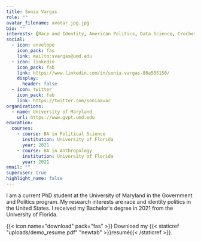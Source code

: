 ```yaml
---
title: Sonia Vargas
role: ""
avatar_filename: avatar.jpg.jpg
bio: ""
interests: [Race and Identity, American Politics, Data Science, Crochet]
social:
  - icon: envelope
    icon_pack: fas
    link: mailto:svargas@umd.edu
  - icon: linkedin
    icon_pack: fab
    link: https://www.linkedin.com/in/sonia-vargas-80a505150/
    display:
      header: false
  - icon: twitter
    icon_pack: fab
    link: https://twitter.com/soniaavar
organizations:
  - name: University of Maryland
    url: https://www.gvpt.umd.edu
education:
  courses:
    - course: BA in Political Science
      institution: University of Florida
      year: 2021
    - course: BA in Anthropology
      institution: University of Florida
      year: 2021
email: ""
superuser: true
highlight_name: false
---
```

I am a current PhD student at the University of Maryland in the Government and Politics program. My research interests are race and identity politics in the United States. I received my Bachelor's degree in 2021 from the University of Florida.

{{< icon name="download" pack="fas" >}} Download my {{< staticref "uploads/demo_resume.pdf" "newtab" >}}resumé{{< /staticref >}}.